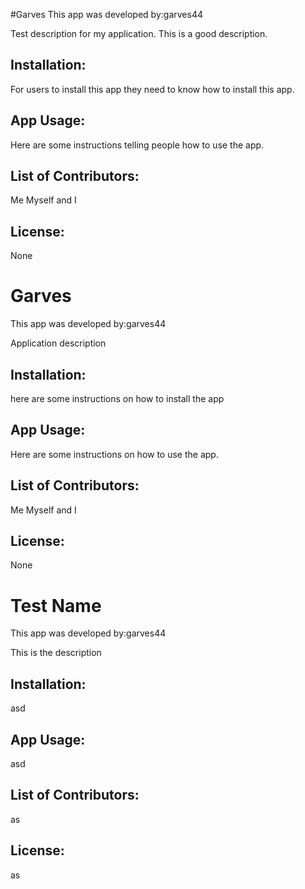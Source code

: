 #Garves
This app was developed by:garves44
 
Test description for my application. This is a good description. 
## Installation:
For users to install this app they need to know how to install this app.
## App Usage:
Here are some instructions telling people how to use the app.
## List of Contributors:
Me Myself and I
## License:
None
# Garves
This app was developed by:garves44
 
Application description 
## Installation:
here are some instructions on how to install the app
## App Usage:
Here are some instructions on how to use the app.
## List of Contributors:
Me Myself and I
## License:
None
# Test Name
This app was developed by:garves44
 
This is the description 
## Installation:
asd
## App Usage:
asd
## List of Contributors:
as
## License:
as
